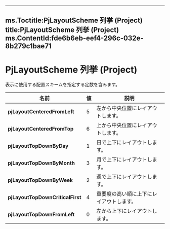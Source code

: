 

---
ms.Toctitle:PjLayoutScheme 列挙 (Project)
title:PjLayoutScheme 列挙 (Project)
ms.ContentId:fde6b6eb-eef4-296c-032e-8b279c1bae71
---
# PjLayoutScheme 列挙 (Project)




表示に使用する配置スキームを指定する定数を含みます。

|**名前**|**値**|**説明**|
|---|---|---|
|**pjLayoutCenteredFromLeft**|5|左から中央位置にレイアウトします。|
|**pjLayoutCenteredFromTop**|6|上から中央位置にレイアウトします。|
|**pjLayoutTopDownByDay**|1|日で上下にレイアウトします。|
|**pjLayoutTopDownByMonth**|3|月で上下にレイアウトします。|
|**pjLayoutTopDownByWeek**|2|週で上下にレイアウトします。|
|**pjLayoutTopDownCriticalFirst**|4|重要度の高い順に上下にレイアウトします。|
|**pjLayoutTopDownFromLeft**|0|左から上下にレイアウトします。|




